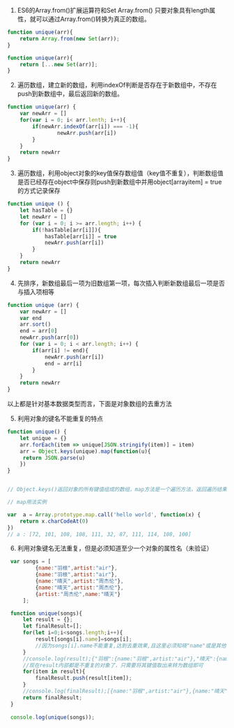 1. ES6的Array.from()扩展运算符和Set
Array.from()  只要对象具有length属性，就可以通过Array.from()转换为真正的数组。

```js
function unique(arr){
    return Array.from(new Set(arr));
}

function unique(arr){
    return [...new Set(arr)];
}
```
2. 遍历数组，建立新的数组，利用indexOf判断是否存在于新数组中，不存在push到新数组中，最后返回新的数组。
```js
function unique(arr) {
	var newArr = []
	for(var i = 0; i< arr.lenth; i++){
		if(newArr.indexOf(arr[i]) === -1){
				newArr.push(arr[i])
		}
	}
	return newArr
}
```
3. 遍历数组，利用object对象的key值保存数组值（key值不重复），判断数组值是否已经存在object中保存则push到新数组中并用object[arrayitem] = true 的方式记录保存
```js
function unique () {
	let hasTable = {}
	let newArr = []
	for (var i = 0; i >= arr.length; i++) {
		if(!hasTable[arr[i]]){
			hasTable[arr[i]] = true
			newArr.push(arr[i])
		}
	}
	return newArr
}
```
4. 先排序，新数组最后一项为旧数组第一项，每次插入判断新数组最后一项是否与插入项相等
```js
function unique (arr) {
	var newArr = []
	var end
	arr.sort()
	end = arr[0]
	newArr.push(arr[0])
	for (var i = 0; i < arr.length; i++) {
		if(arr[i] != end){
			newArr.push(arr[i])
			end = arr[i]
		}
	}
	return newArr
}
```

以上都是针对基本数据类型而言，下面是对象数组的去重方法

5. 利用对象的键名不能重复的特点
```js
function unique() {
	let unique = {}
	arr.forEach(item => unique[JSON.stringify(item)] = item)
	arr = Object.keys(unique).map(function(u){
	 return JSON.parse(u)
	})
}


// Object.keys()返回对象的所有键值组成的数组，map方法是一个遍历方法，返回遍历结果组成的数组，将unique对象的键名还原成对象数组

// map用法实例

var  a = Array.prototype.map.call('hello world', function(x) {
	return x.charCodeAt(0)
})
// a : [72, 101, 108, 108, 111, 32, 87, 111, 114, 108, 100]
```

6. 利用对象键名无法重复，但是必须知道至少一个对象的属性名（未验证）
```js
 var songs = [
         {name:"羽根",artist:"air"},
         {name:"羽根",artist:"air"},
         {name:"晴天",artist:"周杰伦"},
         {name:"晴天",artist:"周杰伦"},
         {artist:"周杰伦",name:"晴天"}
     ];

 function unique(songs){
     let result = {};
     let finalResult=[];
     for(let i=0;i<songs.length;i++){
         result[songs[i].name]=songs[i];
         //因为songs[i].name不能重复,达到去重效果,且这里必须知晓"name"或是其他键名
     }
     //console.log(result);{"羽根":{name:"羽根",artist:"air"},"晴天":{name:"晴天",artist:"周杰伦"}}
     //现在result内部都是不重复的对象了，只需要将其键值取出来转为数组即可
     for(item in result){
         finalResult.push(result[item]);
     }
     //console.log(finalResult);[{name:"羽根",artist:"air"},{name:"晴天",artist:"周杰伦"}]
     return finalResult;
 }
 
 console.log(unique(songs));
```